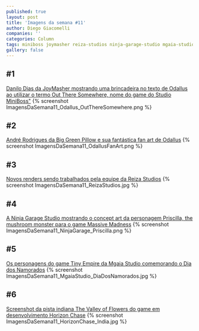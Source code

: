 ```yaml
---
published: true
layout: post
title: 'Imagens da semana #11'
author: Diego Giacomelli
companies: ''
categories: Column
tags: miniboss joymasher reiza-studios ninja-garage-studio mgaia-studio big-green-pillow aquiris-game-studio imagens-da-semana coluna
gallery: false
---
```

## #1
[Danilo Dias da JoyMasher mostrando uma brincadeira no texto de Odallus ao utilizar o termo Out There Somewhere, nome do game do Studio MiniBoss"](https://twitter.com/Danilo_Noites/status/60829012477494886)
{% screenshot ImagensDaSemana11_Odallus_OutThereSomewhere.png %}

## #2
[André Rodrigues da Big Green Pillow e sua fantástica fan art de Odallus](https://twitter.com/deds_rodrigues/status/60830036458517299)
{% screenshot ImagensDaSemana11_OdallusFanArt.png %}

## #3
[Novos renders sendo trabalhados pela equipe da Reiza Studios](https://twitter.com/ReizaStudios/status/60858426514042060)
{% screenshot ImagensDaSemana11_ReizaStudios.jpg %}

## #4
[A Ninja Garage Studio mostrando o concept art da personagem Priscilla, the mushroom monster para o game Massive Madness](https://twitter.com/Ninja_Garage/status/60897524521148416)
{% screenshot ImagensDaSemana11_NinjaGarage_Priscilla.png %}

## #5
[Os personagens do game Tiny Empire da Mgaia Studio comemorando o Dia dos Namorados](https://twitter.com/mgaiastudio/status/60949836833581056)
{% screenshot ImagensDaSemana11_MgaiaStudio_DiaDosNamorados.jpg %}

## #6
[Screenshot da pista indiana The Valley of Flowers do game em desenvolvimento Horizon Chase](https://twitter.com/Horizon_Chase/status/60975960647521484)
{% screenshot ImagensDaSemana11_HorizonChase_India.jpg %}